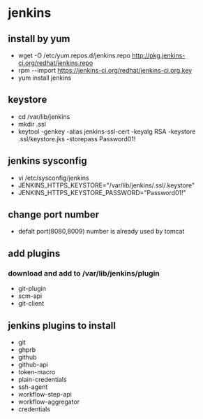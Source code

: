 # jenkins
## install by yum
 * wget -O /etc/yum.repos.d/jenkins.repo http://pkg.jenkins-ci.org/redhat/jenkins.repo
 * rpm --import https://jenkins-ci.org/redhat/jenkins-ci.org.key
 * yum install jenkins

## keystore
 * cd /var/lib/jenkins
 * mkdir .ssl
 * keytool -genkey -alias jenkins-ssl-cert -keyalg RSA -keystore .ssl/keystore.jks -storepass Password01!

## jenkins sysconfig
 * vi /etc/sysconfig/jenkins
 * JENKINS_HTTPS_KEYSTORE="/var/lib/jenkins/.ssl/.keystore"
 * JENKINS_HTTPS_KEYSTORE_PASSWORD="Password01!"

## change port number
 * defalt port(8080,8009) number is already used by tomcat

## add plugins
 ### download and add to /var/lib/jenkins/plugin
 * git-plugin
 * scm-api
 * git-client

## jenkins plugins to install
 * git
 * ghprb
 * github
 * github-api
 * token-macro
 * plain-credentials
 * ssh-agent
 * workflow-step-api
 * workflow-aggregator
 * credentials

